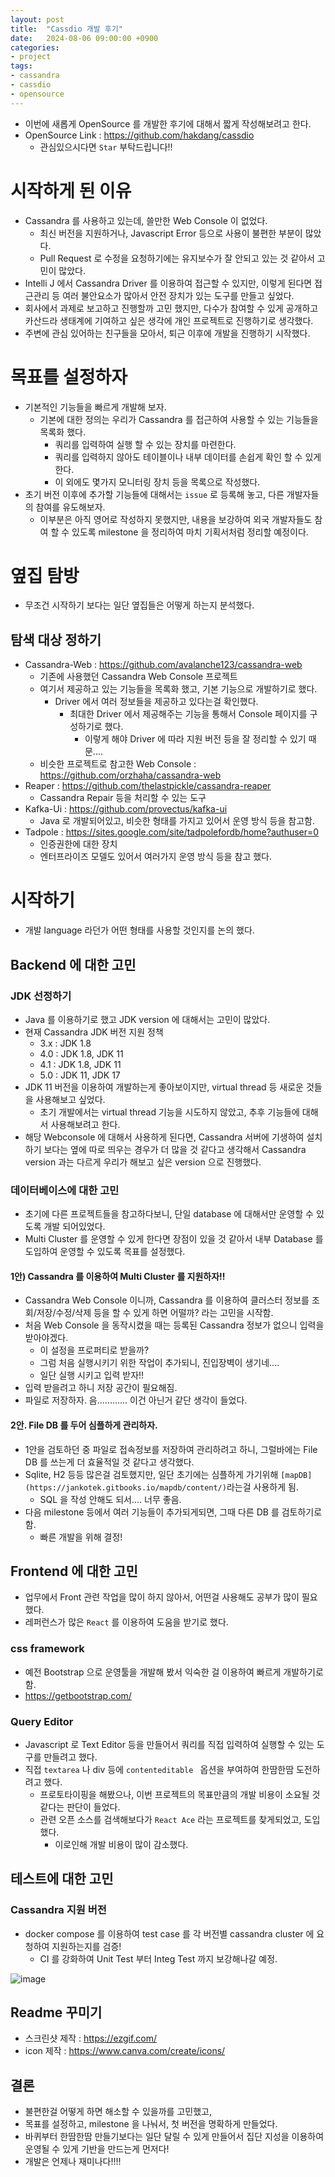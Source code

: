 ```yaml
---
layout: post
title:  "Cassdio 개발 후기"
date:   2024-08-06 09:00:00 +0900
categories:
- project
tags:
- cassandra
- cassdio
- opensource
---
```

- 이번에 새롭게 OpenSource 를 개발한 후기에 대해서 짧게 작성해보려고 한다.
- OpenSource Link : https://github.com/hakdang/cassdio
  - 관심있으시다면 `Star` 부탁드립니다!!

# 시작하게 된 이유
- Cassandra 를 사용하고 있는데, 쓸만한 Web Console 이 없었다.
    - 최신 버전을 지원하거나, Javascript Error 등으로 사용이 불편한 부분이 많았다.
    - Pull Request 로 수정을 요청하기에는 유지보수가 잘 안되고 있는 것 같아서 고민이 많았다.
- Intelli J 에서 Cassandra Driver 를 이용하여 접근할 수 있지만, 이렇게 된다면 접근관리 등 여러 불안요소가 많아서 안전 장치가 있는 도구를 만들고 싶었다.
- 회사에서 과제로 보고하고 진행할까 고민 했지만, 다수가 참여할 수 있게 공개하고 카산드라 생태계에 기여하고 싶은 생각에 개인 프로젝트로 진행하기로 생각했다.
- 주변에 관심 있어하는 친구들을 모아서, 퇴근 이후에 개발을 진행하기 시작했다.

# 목표를 설정하자
- 기본적인 기능들을 빠르게 개발해 보자.
    - 기본에 대한 정의는 우리가 Cassandra 를 접근하여 사용할 수 있는 기능들을 목록화 했다.
        - 쿼리를 입력하여 실행 할 수 있는 장치를 마련한다.
        - 쿼리를 입력하지 않아도 테이블이나 내부 데이터를 손쉽게 확인 할 수 있게 한다.
        - 이 외에도 몇가지 모니터링 장치 등을 목록으로 작성했다.
- 초기 버전 이후에 추가할 기능들에 대해서는 `issue` 로 등록해 놓고, 다른 개발자들의 참여를 유도해보자.
    - 이부분은 아직 영어로 작성하지 못했지만, 내용을 보강하여 외국 개발자들도 참여 할 수 있도록 milestone 을 정리하여 마치 기획서처럼 정리할 예정이다.

# 옆집 탐방
- 무조건 시작하기 보다는 일단 옆집들은 어떻게 하는지 분석했다.

## 탐색 대상 정하기
- Cassandra-Web : https://github.com/avalanche123/cassandra-web
    - 기존에 사용했던 Cassandra Web Console 프로젝트
    - 여기서 제공하고 있는 기능들을 목록화 했고, 기본 기능으로 개발하기로 했다.
        - Driver 에서 여러 정보들을 제공하고 있다는걸 확인했다.
            - 최대한 Driver 에서 제공해주는 기능을 통해서 Console 페이지를 구성하기로 했다.
                - 이렇게 해야 Driver 에 따라 지원 버전 등을 잘 정리할 수 있기 때문....
    - 비슷한 프로젝트로 참고한 Web Console : https://github.com/orzhaha/cassandra-web
- Reaper : https://github.com/thelastpickle/cassandra-reaper
    - Cassandra Repair 등을 처리할 수 있는 도구
- Kafka-Ui : https://github.com/provectus/kafka-ui
    - Java 로 개발되어있고, 비슷한 형태를 가지고 있어서 운영 방식 등을 참고함.
- Tadpole : https://sites.google.com/site/tadpolefordb/home?authuser=0
    - 인증권한에 대한 장치
    - 엔터프라이즈 모델도 있어서 여러가지 운영 방식 등을 참고 했다.

# 시작하기
- 개발 language 라던가 어떤 형태를 사용할 것인지를 논의 했다.

## Backend 에 대한 고민
### JDK 선정하기
- Java 를 이용하기로 했고 JDK version 에 대해서는 고민이 많았다.
- 현재 Cassandra JDK 버전 지원 정책
    - 3.x : JDK 1.8
    - 4.0 : JDK 1.8, JDK 11
    - 4.1 : JDK 1.8, JDK 11
    - 5.0 : JDK 11, JDK 17
- JDK 11 버전을 이용하여 개발하는게 좋아보이지만, virtual thread 등 새로운 것들을 사용해보고 싶었다.
    - 초기 개발에서는 virtual thread 기능을 시도하지 않았고, 추후 기능들에 대해서 사용해보려고 한다.
- 해당 Webconsole 에 대해서 사용하게 된다면, Cassandra 서버에 기생하여 설치하기 보다는 옆에 따로 띄우는 경우가 더 많을 것 같다고 생각해서 Cassandra version 과는 다르게 우리가 해보고 싶은 version 으로 진행했다.

### 데이터베이스에 대한 고민
- 초기에 다른 프로젝트들을 참고하다보니, 단일 database 에 대해서만 운영할 수 있도록 개발 되어있었다.
- Multi Cluster 를 운영할 수 있게 한다면 장점이 있을 것 같아서 내부 Database 를 도입하여 운영할 수 있도록 목표를 설정했다.

#### 1안) Cassandra 를 이용하여 Multi Cluster 를 지원하자!!
- Cassandra Web Console 이니까, Cassandra 를 이용하여 클러스터 정보를 조회/저장/수정/삭제 등을 할 수 있게 하면 어떨까? 라는 고민을 시작함.
- 처음 Web Console 을 동작시켰을 때는 등록된 Cassandra 정보가 없으니 입력을 받아야겠다.
    - 이 설정을 프로퍼티로 받을까?
    - 그럼 처음 실행시키기 위한 작업이 추가되니, 진입장벽이 생기네....
    - 일단 실행 시키고 입력 받자!!
- 입력 받을려고 하니 저장 공간이 필요해짐.
- 파일로 저장하자. 음............ 이건 아닌거 같단 생각이 들었다.

#### 2안. File DB 를 두어 심플하게 관리하자.
- 1안을 검토하던 중 파일로 접속정보를 저장하여 관리하려고 하니, 그럴바에는 File DB 를 쓰는게 더 효율적일 것 같다고 생각했다.
- Sqlite, H2 등등 많은걸 검토했지만, 일단 초기에는 심플하게 가기위해 `[mapDB](https://jankotek.gitbooks.io/mapdb/content/)`라는걸 사용하게 됨.
    - SQL 을 작성 안해도 되서.... 너무 좋음.
- 다음 milestone 등에서 여러 기능들이 추가되게되면, 그때 다른 DB 를 검토하기로 함.
    - 빠른 개발을 위해 결정!

## Frontend 에 대한 고민
- 업무에서 Front 관련 작업을 많이 하지 않아서, 어떤걸 사용해도 공부가 많이 필요했다.
- 레퍼런스가 많은 `React` 를 이용하여 도움을 받기로 했다.

### css framework
- 예전 Bootstrap 으로 운영툴을 개발해 봤서 익숙한 걸 이용하여 빠르게 개발하기로 함.
- https://getbootstrap.com/

### Query Editor
- Javascript 로 Text Editor 등을 만들어서 쿼리를 직접 입력하여 실행할 수 있는 도구를 만들려고 했다.
- 직접 `textarea` 나 div 등에 `contenteditable ` 옵션을 부여하여 한땀한땀 도전하려고 했다.
    - 프로토타이핑을 해봤으나, 이번 프로젝트의 목표만큼의 개발 비용이 소요될 것 같다는 판단이 들었다.
    - 관련 오픈 소스를 검색해보다가 `React Ace` 라는 프로젝트를 찾게되었고, 도입 했다.
        - 이로인해 개발 비용이 많이 감소했다.

## 테스트에 대한 고민
### Cassandra 지원 버전
- docker compose 를 이용하여 test case 를 각 버전별 cassandra cluster 에 요청하여 지원하는지를 검증!
    - CI 를 강화하여 Unit Test 부터 Integ Test 까지 보강해나갈 예정.

![image](/assets/postimage/img.png)

## Readme 꾸미기
- 스크린샷 제작 : https://ezgif.com/
- icon 제작 : https://www.canva.com/create/icons/

## 결론
- 불편한걸 어떻게 하면 해소할 수 있을까를 고민했고,
- 목표를 설정하고, milestone 을 나눠서, 첫 버전을 명확하게 만들었다.
- 바퀴부터 한땀한땀 만들기보다는 일단 달릴 수 있게 만들어서 집단 지성을 이용하여 운영될 수 있게 기반을 만드는게 먼저다!
- 개발은 언제나 재미나다!!!!
